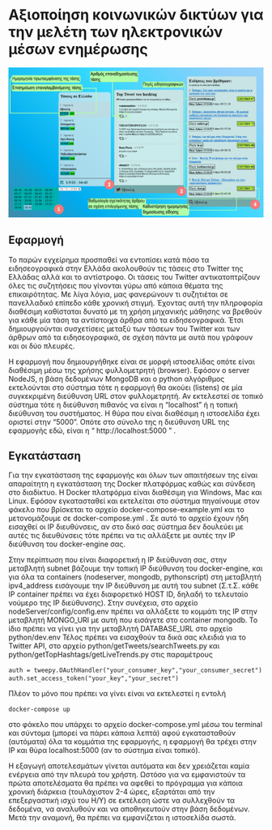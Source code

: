 # Αξιοποίηση κοινωνικών δικτύων για την μελέτη των ηλεκτρονικών μέσων ενημέρωσης



![enter image description here](https://raw.githubusercontent.com/sakis475/thesis-A.-Piplikatsis/master/pinakesArxikh.png)



## Εφαρμογή
Το παρών εγχείρημα προσπαθεί να εντοπίσει κατά πόσο τα ειδησεογραφικά στην Ελλάδα ακολουθούν τις τάσεις στο Twitter της Ελλάδας αλλά και το αντίστροφο. Οι τάσεις του Twitter αντικατοπτρίζουν όλες τις συζητήσεις που γίνονται γύρω από κάποια θέματα της επικαιρότητας. Με λίγα λόγια, μας φανερώνουν τι συζητιέται σε πανελλαδικό επίπεδο κάθε χρονική στιγμή. Έχοντας αυτή την πληροφορία διαθέσιμη καθίσταται δυνατό με τη χρήση μηχανικής μάθησης να βρεθούν για κάθε μία τάση τα αντίστοιχα άρθρα από τα ειδησεογραφικά. Έτσι δημιουργούνται συσχετίσεις μεταξύ των τάσεων του Twitter και των άρθρων από τα ειδησεογραφικά, σε σχέση πάντα με αυτά που γράφουν και οι δύο πλευρές.

Η εφαρμογή που δημιουργήθηκε είναι σε μορφή ιστοσελίδας οπότε είναι διαθέσιμη μέσω της χρήσης φυλλομετρητή (browser). Εφόσον ο server NodeJS, η βάση δεδομένων MongoDB και ο python αλγόριθμος εκτελούνται στο σύστημα τότε η εφαρμογή θα ακούει (listens) σε μία συγκεκριμένη διεύθυνση URL στον φυλλομετρητή. Αν εκτελεστεί σε τοπικό σύστημα τότε η διεύθυνση πιθανός να είναι η “localhost” ή η τοπική διεύθυνση του συστήματος. Η θύρα που είναι διαθέσιμη η ιστοσελίδα έχει οριστεί στην “5000”. Οπότε στο σύνολο της η διεύθυνση URL της εφαρμογής εδώ, είναι η “ http://localhost:5000 ” .

## Εγκατάσταση

Για την εγκατάσταση της εφαρμογής και όλων των απαιτήσεων της είναι απαραίτητη η εγκατάσταση της Docker πλατφόρμας καθώς και σύνδεση στο διαδίκτυο. Η Docker πλατφόρμα είναι διαθέσιμη για Windows, Mac και Linux. Εφόσον εγκατασταθεί και εκτελείται στο σύστημα πηγαίνουμε στον φάκελο που βρίσκεται το αρχείο docker-compose-example.yml και το μετονομάζουμε σε docker-compose.yml . Σε αυτό το αρχείο έχουν ήδη εισαχθεί οι IP διευθύνσεις, αν στο δικό σας σύστημα δεν δουλεύει με αυτές τις διευθύνσεις τότε πρέπει να τις αλλάξετε με αυτές την IP διεύθυνση του docker-engine σας.

Στην περίπτωση που είναι διαφορετική η IP διεύθυνση σας, στην μεταβλητή subnet βάζουμε την τοπική IP διεύθυνση του docker-engine, και για όλα τα containers (nodeserver, mongodb, pythonscript) στη μεταβλητή ipv4_address εισάγουμε την IP διεύθυνση με αυτή του subnet (Σ.τ.Σ. κάθε IP container πρέπει να έχει διαφορετικό HOST ID, δηλαδή το τελευταίο νούμερο της IP διεύθυνσης).
Στην συνέχεια, στο αρχείο nodeServer/config/config.env πρέπει να αλλάξετε το κομμάτι της IP στην μεταβλητή MONGO_URI με αυτή που εισάγετε στο container mongodb.
Το ίδιο πρέπει να γίνει για την μεταβλητή DATABASE_URL στο αρχείο python/dev.env
Τέλος πρέπει να εισαχθούν τα δικά σας κλειδιά για το Twitter API, στο αρχείο python/getTweets/searchTweets.py και python/getTopHashtags/getLiveTrends.py στις παραμέτρους

	auth = tweepy.OAuthHandler("your_consumer_key","your_consumer_secret")
	auth.set_access_token("your_key","your_secret")

Πλέον το μόνο που πρέπει να γίνει είναι να εκτελεστεί η εντολή

	docker-compose up

στο φάκελο που υπάρχει το αρχείο docker-compose.yml μέσω του terminal και σύντομα (μπορεί να πάρει κάποια λεπτά) αφού εγκατασταθούν (αυτόματα) όλα τα κομμάτια της εφαρμογής, η εφαρμογή θα τρέχει στην IP και θύρα localhost:5000 (αν το σύστημα είναι τοπικό).

Η εξαγωγή αποτελεσμάτων γίνεται αυτόματα και δεν χρειάζεται καμία ενέργεια από την πλευρά του χρήστη. Ωστόσο για να εμφανιστούν τα πρώτα αποτελέσματα θα πρέπει να αφεθεί το πρόγραμμα για κάποια χρονική διάρκεια (τουλάχιστον 2-4 ώρες, εξαρτάται από την επεξεργαστική ισχύ του Η/Υ) σε εκτέλεση ώστε να συλλεχθούν τα δεδομένα, να αναλυθούν και να αποθηκευτούν στην βάση δεδομένων. Μετά την αναμονή, θα πρέπει να εμφανίζεται η ιστοσελίδα σωστά.
